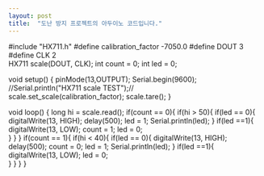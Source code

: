 ```yaml
---
layout: post
title:  "도난 방지 프로젝트의 아두이노 코드입니다."
---
```


#include "HX711.h"
#define calibration_factor -7050.0
#define DOUT  3
#define CLK  2  
HX711 scale(DOUT, CLK); 
int count = 0;
int led = 0;

void setup() {
  pinMode(13,OUTPUT);
  Serial.begin(9600);
  //Serial.println("HX711 scale TEST");//  
  scale.set_scale(calibration_factor); 
  scale.tare();
}

void loop() {
  long hi = scale.read();
  if(count == 0){
    if(hi > 50){
      if(led == 0){
        digitalWrite(13, HIGH);
        delay(500);
        led = 1;
        Serial.println(led);
      }
      if(led ==1){
        digitalWrite(13, LOW);
        count = 1;
        led = 0;       
      }
    }
  }
  if(count == 1){
     if(hi < 40){
      if(led == 0){
        digitalWrite(13, HIGH);
        delay(500);
        count = 0;
        led = 1;
        Serial.println(led);
      }
      if(led ==1){
        digitalWrite(13, LOW);
        led = 0;        
      }
    }
  }
}
